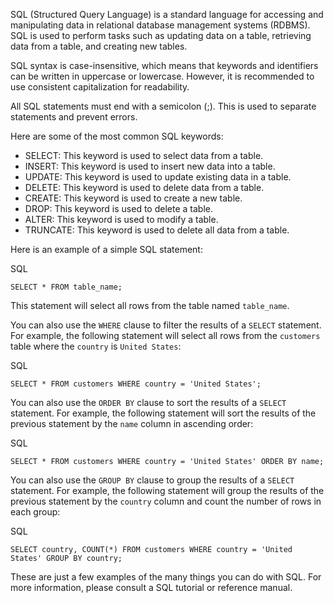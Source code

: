 SQL (Structured Query Language) is a standard language for accessing and manipulating data in relational database management systems (RDBMS). SQL is used to perform tasks such as updating data on a table, retrieving data from a table, and creating new tables.

SQL syntax is case-insensitive, which means that keywords and identifiers can be written in uppercase or lowercase. However, it is recommended to use consistent capitalization for readability.

All SQL statements must end with a semicolon (;). This is used to separate statements and prevent errors.

Here are some of the most common SQL keywords:

- SELECT: This keyword is used to select data from a table.
- INSERT: This keyword is used to insert new data into a table.
- UPDATE: This keyword is used to update existing data in a table.
- DELETE: This keyword is used to delete data from a table.
- CREATE: This keyword is used to create a new table.
- DROP: This keyword is used to delete a table.
- ALTER: This keyword is used to modify a table.
- TRUNCATE: This keyword is used to delete all data from a table.

Here is an example of a simple SQL statement:

SQL

```
SELECT * FROM table_name;
```

This statement will select all rows from the table named `table_name`.

You can also use the `WHERE` clause to filter the results of a `SELECT` statement. For example, the following statement will select all rows from the `customers` table where the `country` is `United States`:

SQL

```
SELECT * FROM customers WHERE country = 'United States';
```

You can also use the `ORDER BY` clause to sort the results of a `SELECT` statement. For example, the following statement will sort the results of the previous statement by the `name` column in ascending order:

SQL

```
SELECT * FROM customers WHERE country = 'United States' ORDER BY name;
```

You can also use the `GROUP BY` clause to group the results of a `SELECT` statement. For example, the following statement will group the results of the previous statement by the `country` column and count the number of rows in each group:

SQL

```
SELECT country, COUNT(*) FROM customers WHERE country = 'United States' GROUP BY country;
```

These are just a few examples of the many things you can do with SQL. For more information, please consult a SQL tutorial or reference manual.